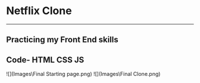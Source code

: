 # Netflix Clone
---
Practicing my Front End skills
---
Code- HTML CSS JS
---
![](Images\Final Starting page.png)
![](Images\Final Clone.png)